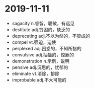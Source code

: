 # 2019-11-11
- sagacity n.睿智，聪敏，有远见
- destitute adj.穷困的，缺乏的
- deprecating adj.不以为然的，不赞成的
- compel vt.强迫，迫使
- perplexed adj.困惑的，不知所措的
- convulsive adj.抽搐的，惊厥的
- demonstration n.示例，说明
- pensive adj.沉思的，忧郁的
- eliminate vt.消除，排除
- improbable adj.不大可能的 